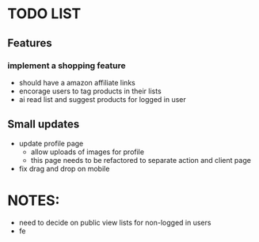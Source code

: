 # TODO LIST

## Features 
 ### implement a shopping feature
  - should have a amazon affiliate links
  - encorage users to tag products in their lists
  - ai read list and suggest products for logged in user
  
## Small updates
 - update profile page
    - allow uploads of images for profile
    - this page needs to be refactored to separate action and client page
 - fix drag and drop on mobile

# NOTES:
 - need to decide on public view lists for non-logged in users
 - fe
